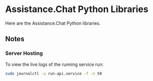 # Assistance.Chat Python Libraries

Here are the Assistance.Chat Python libraries.

## Notes

### Server Hosting

To view the live logs of the running service run:

```bash
sudo journalctl -u run-api.service -f -n 50
```

